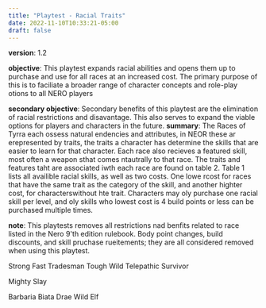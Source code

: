 ```yaml
---
title: "Playtest - Racial Traits"
date: 2022-11-10T10:33:21-05:00
draft: false
---
```


**version**:  1.2

**objective**:  This playtest expands racial abilities and opens them up to purchase and use for all races at an increased cost. The primary purpose of this is to faciliate a broader range of character concepts and role-play otions to all NERO players

**secondary objective**: Secondary benefits of this playtest are the elimination of racial restrictions and disavantage. This also serves to expand the viable options for players and characters in the future. 
**summary**:  The Races of Tyrra each ossess natural endencies and attributes, in NEOR these ar erepresented by traits, the traits a character has determine the skills that are easier to learn for that character. Each race also recieves a featured skill, most often a weapon sthat comes ntautrally to that race. The traits and features taht are associated iwth each race are found on table 2. Table 1 lists all availible racial skills, as well as two costs. One lowe rcost for races that have the same trait as the category of the skill, and another highter cost, for characterswithout hte trait. Characters may oly purchase one racial skill per level, and oly skills who lowest cost is 4 build points or less can be purchased multiple times.

**note**: This playtests removes all restrictions nad benfits related to race listed in the Nero 9'th edition rulebook. Body point changes, build discounts, and skill pruchase rueitements; they are all considered removed when using this playtest. 

Strong
Fast
Tradesman
Tough
Wild
Telepathic
Survivor


Mighty Slay

Barbaria
Biata
Drae
Wild Elf
